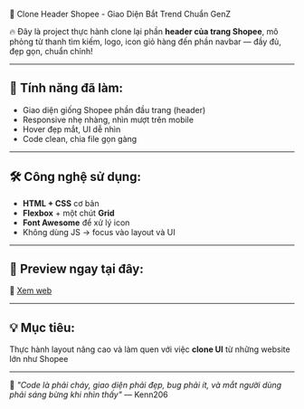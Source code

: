 🛒 Clone Header Shopee - Giao Diện Bắt Trend Chuẩn GenZ

🔥 Đây là project thực hành clone lại phần **header của trang Shopee**, mô phỏng từ thanh tìm kiếm, logo, icon giỏ hàng đến phần navbar — đầy đủ, đẹp gọn, chuẩn chỉnh!

---

## 📌 Tính năng đã làm:

* Giao diện giống Shopee phần đầu trang (header)
* Responsive nhẹ nhàng, nhìn mượt trên mobile
* Hover đẹp mắt, UI dễ nhìn
* Code clean, chia file gọn gàng

---

## 🛠 Công nghệ sử dụng:

* **HTML + CSS** cơ bản
* **Flexbox** + một chút **Grid**
* **Font Awesome** để xử lý icon
* Không dùng JS → focus vào layout và UI

---

## 📱 Preview ngay tại đây:

🔗 [Xem web](https://kenn206.github.io/cloneHeaderShopee/)

---

## 💡 Mục tiêu:

Thực hành layout nâng cao và làm quen với việc **clone UI** từ những website lớn như Shopee

---

🧠 *"Code là phải cháy, giao diện phải đẹp, bug phải ít, và mắt người dùng phải sáng bừng khi nhìn thấy"*
— Kenn206
